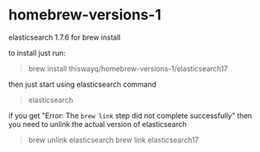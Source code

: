 # homebrew-versions-1
elasticsearch 1.7.6 for brew install

to install just run:
> brew install thiswayq/homebrew-versions-1/elasticsearch17   

then just start using elasticsearch command
> elasticsearch

if you get "Error: The `brew link` step did not complete successfully" 
then you need to unlink the actual version of elasticsearch
> brew unlink elasticsearch
> brew link elasticsearch17
